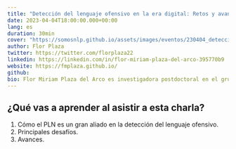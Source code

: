 ```yaml
---
title: "Detección del lenguaje ofensivo en la era digital: Retos y avances"
date: 2023-04-04T18:00:00.000+00:00
lang: es
duration: 30min
cover: "https://somosnlp.github.io/assets/images/eventos/230404_deteccion_del_lenguaje_ofensivo.jpg"
author: Flor Plaza
twitter: https://twitter.com/florplaza22
linkedin: https://linkedin.com/in/flor-miriam-plaza-del-arco-395770b9
website: https://fmplaza.github.io/
github:
bio: Flor Miriam Plaza del Arco es investigadora postdoctoral en el grupo MilaNLP en la Universidad Bocconi (Italia). Su especialidad dentro del área del PLN es la detección del discurso de odio y el análisis de emociones en las redes sociales. Ha participado en diferentes campañas de evaluación para la detección de comportamientos inapropiados como la misoginia o el sexismo. Es miembro de la Sociedad Española para el Procesamiento del Lenguaje Natural, la red PLN.net y la comunidad DiverTLes.
---
```


<EventSummary
    description="En esta charla se hablará sobre una de las tareas con más impacto social en el área del PLN: la detección del lenguaje ofensivo. Principales avances y desafíos actuales."
    poster="https://somosnlp.github.io/assets/images/eventos/230404_deteccion_del_lenguaje_ofensivo.jpg"
    video="https://www.youtube.com/embed/GZbWS5cHZDs"
    name=""
    website=""
    twitter=""
    linkedin=""
    github=""
    bio=""
/>

## ¿Qué vas a aprender al asistir a esta charla?

1. Cómo el PLN es un gran aliado en la detección del lenguaje ofensivo.
2. Principales desafíos.
3. Avances.

